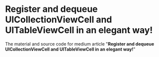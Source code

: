 # Register and dequeue **UICollectionViewCell** and **UITableViewCell** in an elegant way!
The material and source code for medium article "**Register and dequeue UICollectionViewCell and UITableViewCell in an elegant way!**"
